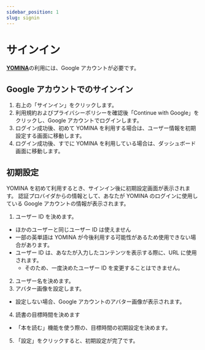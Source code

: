 ```yaml
---
sidebar_position: 1
slug: signin
---
```


# サインイン

[**YOMINA**](https://yomina.app/)の利用には、Google アカウントが必要です。

## Google アカウントでのサインイン

1. 右上の「サインイン」をクリックします。
1. 利用規約およびプライバシーポリシーを確認後「Continue with Google」をクリックし、Google アカウントでログインします。
1. ログイン成功後、初めて YOMINA を利用する場合は、ユーザー情報を初期設定する画面に移動します。
1. ログイン成功後、すでに YOMINA を利用している場合は、ダッシュボード画面に移動します。

## 初期設定

YOMINA を初めて利用するとき、サインイン後に初期設定画面が表示されます。
認証プロバイダからの情報として、あなたが YOMINA のログインに使用している Google アカウントの情報が表示されます。

1. ユーザー ID を決めます。

- ほかのユーザーと同じユーザー ID は使えません
- 一部の英単語は YOMINA が今後利用する可能性があるため使用できない場合があります。
- ユーザー ID は、あなたが入力したコンテンツを表示する際に、URL に使用されます。
  - そのため、一度決めたユーザー ID を変更することはできません。

2. ユーザー名を決めます。
3. アバター画像を設定します。

- 設定しない場合、Google アカウントのアバター画像が表示されます。

4. 読書の目標時間を決めます

- 「本を読む」機能を使う際の、目標時間の初期設定を決めます。

5. 「設定」をクリックすると、初期設定が完了です。

